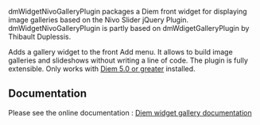 dmWidgetNivoGalleryPlugin packages a Diem front widget for displaying image galleries based on the Nivo Slider jQuery Plugin.
dmWidgetNivoGalleryPlugin is partly based on dmWdigetGalleryPlugin by Thibault Duplessis.

Adds a gallery widget to the front Add menu.
It allows to build image galleries and slideshows without writing a line of code.
The plugin is fully extensible. Only works with [Diem 5.0 or greater](http://diem-project.org/) installed.

Documentation
-------------

Please see the online documentation : [Diem widget gallery documentation](http://diem-project.org/plugins/dmwidgetnivogalleryplugin)
